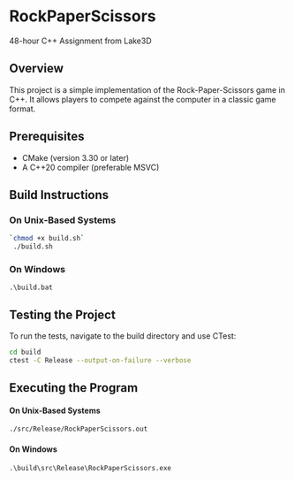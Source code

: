 # RockPaperScissors
48-hour C++ Assignment from Lake3D

## Overview
This project is a simple implementation of the Rock-Paper-Scissors game in C++. It allows players to compete against the computer in a classic game format.

## Prerequisites
- CMake (version 3.30 or later)
- A C++20 compiler (preferable MSVC)

## Build Instructions

### On Unix-Based Systems
   ```bash
   `chmod +x build.sh`
    ./build.sh
   ```

### On Windows
   ```batch
   .\build.bat
   ```

## Testing the Project
To run the tests, navigate to the build directory and use CTest:
```bash
cd build
ctest -C Release --output-on-failure --verbose
```

## Executing the Program

#### On Unix-Based Systems
```bash
./src/Release/RockPaperScissors.out
```

#### On Windows
```batch
.\build\src\Release\RockPaperScissors.exe
```